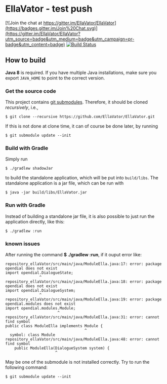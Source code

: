 # EllaVator - test push

[![Join the chat at https://gitter.im/EllaVator/EllaVator](https://badges.gitter.im/Join%20Chat.svg)](https://gitter.im/EllaVator/EllaVator?utm_source=badge&utm_medium=badge&utm_campaign=pr-badge&utm_content=badge)
[![Build Status](https://travis-ci.org/EllaVator/EllaVator.svg?branch=master)](https://travis-ci.org/EllaVator/EllaVator)

## How to build

**Java 8** is required.
If you have multiple Java installations, make sure you export `JAVA_HOME` to point to the correct version.

### Get the source code

This project contains [git submodules](http://git-scm.com/docs/git-submodule).
Therefore, it should be cloned *recursively*, i.e.,
```
$ git clone --recursive https://github.com/EllaVator/EllaVator.git
```

If this is not done at clone time, it can of course be done later, by running
```
$ git submodule update --init
```

### Build with Gradle

Simply run
```
$ ./gradlew shadowJar
```
to build the standalone application, which will be put into `build/libs`.
The standalone application is a jar file, which can be run with
```
$ java -jar build/libs/EllaVator.jar
```

### Run with Gradle

Instead of building a standalone jar file, it is also possible to just run the application directly, like this:
```
$ ./gradlew :run
```

### known issues

After running the command **$ ./gradlew :run**, if it ouput error like:
```
repository_ellaVator/src/main/java/ModuleElla.java:17: error: package opendial does not exist
import opendial.DialogueState;
               ^
repository_ellaVator/src/main/java/ModuleElla.java:18: error: package opendial does not exist
import opendial.DialogueSystem;
               ^
repository_ellaVator/src/main/java/ModuleElla.java:19: error: package opendial.modules does not exist
import opendial.modules.Module;
                       ^
repository_ellaVator/src/main/java/ModuleElla.java:31: error: cannot find symbol
public class ModuleElla implements Module {
                                   ^
  symbol: class Module
repository_ellaVator/src/main/java/ModuleElla.java:48: error: cannot find symbol
	public ModuleElla(DialogueSystem system) {
	                  ^
```

May be one of the submodule is not installed correctly. Try to run the following command:
```
$ git submodule update --init
```
